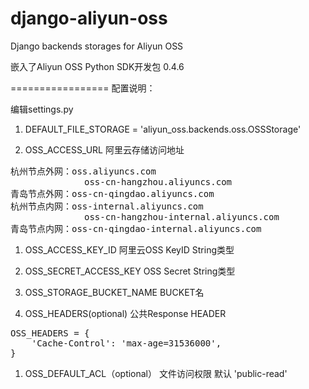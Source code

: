 django-aliyun-oss
=================

Django backends storages for Aliyun OSS

嵌入了Aliyun OSS Python SDK开发包 0.4.6

=================
配置说明：

编辑settings.py

1. DEFAULT_FILE_STORAGE = 'aliyun_oss.backends.oss.OSSStorage'

1. OSS_ACCESS_URL 阿里云存储访问地址 
<pre>
杭州节点外网：oss.aliyuncs.com
              oss-cn-hangzhou.aliyuncs.com
青岛节点外网：oss-cn-qingdao.aliyuncs.com
杭州节点内网：oss-internal.aliyuncs.com   
              oss-cn-hangzhou-internal.aliyuncs.com
青岛节点内网：oss-cn-qingdao-internal.aliyuncs.com
</pre>
1. OSS_ACCESS_KEY_ID  阿里云OSS KeyID  String类型

1. OSS_SECRET_ACCESS_KEY     OSS Secret  String类型

1. OSS_STORAGE_BUCKET_NAME   BUCKET名


1. OSS_HEADERS(optional)  公共Response HEADER 
<pre>
OSS_HEADERS = {
    'Cache-Control': 'max-age=31536000',
}
</pre>

1. OSS_DEFAULT_ACL（optional） 文件访问权限 默认 'public-read'




